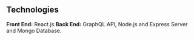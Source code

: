 
## Technologies

**Front End:** React.js
**Back End:** GraphQL API, Node.js and Express Server and Mongo Database.




